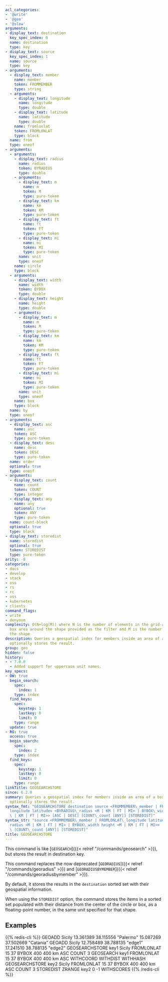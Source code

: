 ```yaml
---
acl_categories:
- '@write'
- '@geo'
- '@slow'
arguments:
- display_text: destination
  key_spec_index: 0
  name: destination
  type: key
- display_text: source
  key_spec_index: 1
  name: source
  type: key
- arguments:
  - display_text: member
    name: member
    token: FROMMEMBER
    type: string
  - arguments:
    - display_text: longitude
      name: longitude
      type: double
    - display_text: latitude
      name: latitude
      type: double
    name: fromlonlat
    token: FROMLONLAT
    type: block
  name: from
  type: oneof
- arguments:
  - arguments:
    - display_text: radius
      name: radius
      token: BYRADIUS
      type: double
    - arguments:
      - display_text: m
        name: m
        token: M
        type: pure-token
      - display_text: km
        name: km
        token: KM
        type: pure-token
      - display_text: ft
        name: ft
        token: FT
        type: pure-token
      - display_text: mi
        name: mi
        token: MI
        type: pure-token
      name: unit
      type: oneof
    name: circle
    type: block
  - arguments:
    - display_text: width
      name: width
      token: BYBOX
      type: double
    - display_text: height
      name: height
      type: double
    - arguments:
      - display_text: m
        name: m
        token: M
        type: pure-token
      - display_text: km
        name: km
        token: KM
        type: pure-token
      - display_text: ft
        name: ft
        token: FT
        type: pure-token
      - display_text: mi
        name: mi
        token: MI
        type: pure-token
      name: unit
      type: oneof
    name: box
    type: block
  name: by
  type: oneof
- arguments:
  - display_text: asc
    name: asc
    token: ASC
    type: pure-token
  - display_text: desc
    name: desc
    token: DESC
    type: pure-token
  name: order
  optional: true
  type: oneof
- arguments:
  - display_text: count
    name: count
    token: COUNT
    type: integer
  - display_text: any
    name: any
    optional: true
    token: ANY
    type: pure-token
  name: count-block
  optional: true
  type: block
- display_text: storedist
  name: storedist
  optional: true
  token: STOREDIST
  type: pure-token
arity: -8
categories:
- docs
- develop
- stack
- oss
- rs
- rc
- oss
- kubernetes
- clients
command_flags:
- write
- denyoom
complexity: O(N+log(M)) where N is the number of elements in the grid-aligned bounding
  box area around the shape provided as the filter and M is the number of items inside
  the shape
description: Queries a geospatial index for members inside an area of a box or a circle,
  optionally stores the result.
group: geo
hidden: false
history:
- - 7.0.0
  - Added support for uppercase unit names.
key_specs:
- OW: true
  begin_search:
    spec:
      index: 1
    type: index
  find_keys:
    spec:
      keystep: 1
      lastkey: 0
      limit: 0
    type: range
  update: true
- RO: true
  access: true
  begin_search:
    spec:
      index: 2
    type: index
  find_keys:
    spec:
      keystep: 1
      lastkey: 0
      limit: 0
    type: range
linkTitle: GEOSEARCHSTORE
since: 6.2.0
summary: Queries a geospatial index for members inside an area of a box or a circle,
  optionally stores the result.
syntax_fmt: "GEOSEARCHSTORE destination source <FROMMEMBER\_member | FROMLONLAT\_\
  longitude latitude> <BYRADIUS\_radius <M | KM | FT | MI> | BYBOX\_width height <M\
  \ | KM | FT | MI>> [ASC | DESC] [COUNT\_count [ANY]] [STOREDIST]"
syntax_str: "source <FROMMEMBER\_member | FROMLONLAT\_longitude latitude> <BYRADIUS\_\
  radius <M | KM | FT | MI> | BYBOX\_width height <M | KM | FT | MI>> [ASC | DESC]\
  \ [COUNT\_count [ANY]] [STOREDIST]"
title: GEOSEARCHSTORE
---
```

This command is like [`GEOSEARCH`]({{< relref "/commands/geosearch" >}}), but stores the result in destination key.

This command replaces the now deprecated [`GEORADIUS`]({{< relref "/commands/georadius" >}}) and [`GEORADIUSBYMEMBER`]({{< relref "/commands/georadiusbymember" >}}).

By default, it stores the results in the `destination` sorted set with their geospatial information.

When using the `STOREDIST` option, the command stores the items in a sorted set populated with their distance from the center of the circle or box, as a floating-point number, in the same unit specified for that shape.

## Examples

{{% redis-cli %}}
GEOADD Sicily 13.361389 38.115556 "Palermo" 15.087269 37.502669 "Catania"
GEOADD Sicily 12.758489 38.788135 "edge1"   17.241510 38.788135 "edge2" 
GEOSEARCHSTORE key1 Sicily FROMLONLAT 15 37 BYBOX 400 400 km ASC COUNT 3
GEOSEARCH key1 FROMLONLAT 15 37 BYBOX 400 400 km ASC WITHCOORD WITHDIST WITHHASH
GEOSEARCHSTORE key2 Sicily FROMLONLAT 15 37 BYBOX 400 400 km ASC COUNT 3 STOREDIST
ZRANGE key2 0 -1 WITHSCORES
{{% /redis-cli %}}

